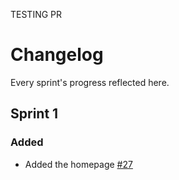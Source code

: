 TESTING PR

# Changelog

Every sprint's progress reflected here.

## Sprint 1

### Added

- Added the homepage [#27](https://github.com/mulla028/T9-Final_Project/pull/27)
